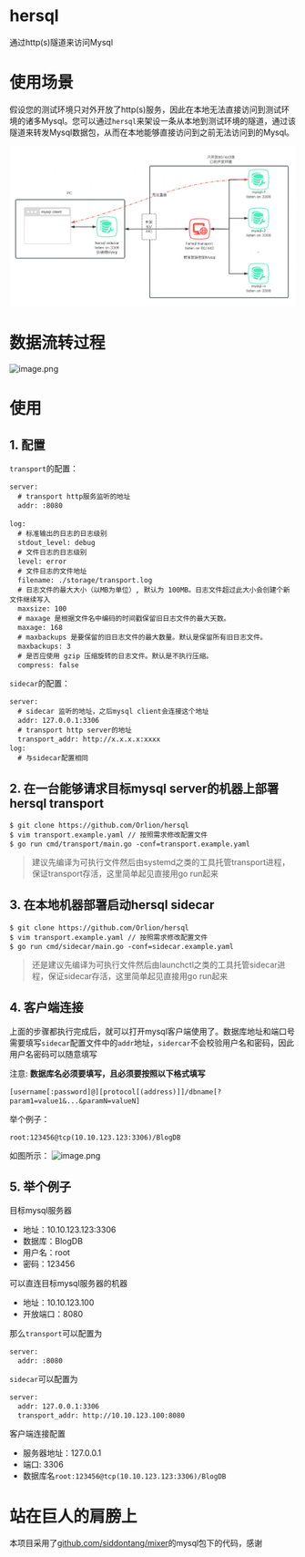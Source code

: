# hersql
通过http(s)隧道来访问Mysql
# 使用场景
假设您的测试环境只对外开放了http(s)服务，因此在本地无法直接访问到测试环境的诸多Mysql。您可以通过`hersql`来架设一条从本地到测试环境的隧道，通过该隧道来转发Mysql数据包，从而在本地能够直接访问到之前无法访问到的Mysql。

![hersql架构](https://github.com/Orlion/hersql/blob/main/resources/architecture.png)

# 数据流转过程

![image.png](https://s2.loli.net/2023/05/24/7ou64BgpsCjXOMz.png)

# 使用
## 1. 配置
`transport`的配置：
```
server:
  # transport http服务监听的地址
  addr: :8080

log:
  # 标准输出的日志的日志级别
  stdout_level: debug
  # 文件日志的日志级别
  level: error
  # 文件日志的文件地址
  filename: ./storage/transport.log
  # 日志文件的最大大小（以MB为单位）, 默认为 100MB。日志文件超过此大小会创建个新文件继续写入
  maxsize: 100
  # maxage 是根据文件名中编码的时间戳保留旧日志文件的最大天数。 
  maxage: 168
  # maxbackups 是要保留的旧日志文件的最大数量。默认是保留所有旧日志文件。
  maxbackups: 3
  # 是否应使用 gzip 压缩旋转的日志文件。默认是不执行压缩。
  compress: false
```
`sidecar`的配置：
```
server:
  # sidecar 监听的地址，之后mysql client会连接这个地址
  addr: 127.0.0.1:3306
  # transport http server的地址
  transport_addr: http://x.x.x.x:xxxx
log:
  # 与sidecar配置相同
```
## 2. 在一台能够请求目标mysql server的机器上部署hersql transport
```
$ git clone https://github.com/Orlion/hersql
$ vim transport.example.yaml // 按照需求修改配置文件
$ go run cmd/transport/main.go -conf=transport.example.yaml
```

> 建议先编译为可执行文件然后由systemd之类的工具托管transport进程，保证transport存活，这里简单起见直接用go run起来

## 3. 在本地机器部署启动hersql sidecar
```
$ git clone https://github.com/Orlion/hersql
$ vim transport.example.yaml // 按照需求修改配置文件
$ go run cmd/sidecar/main.go -conf=sidecar.example.yaml
```

> 还是建议先编译为可执行文件然后由launchctl之类的工具托管sidecar进程，保证sidecar存活，这里简单起见直接用go run起来

## 4. 客户端连接

上面的步骤都执行完成后，就可以打开mysql客户端使用了。数据库地址和端口号需要填写`sidecar`配置文件中的`addr`地址，`sidercar`不会校验用户名和密码，因此用户名密码可以随意填写

注意: **数据库名必须要填写，且必须要按照以下格式填写**
```
[username[:password]@][protocol[(address)]]/dbname[?param1=value1&...&paramN=valueN]
```
举个例子：
```
root:123456@tcp(10.10.123.123:3306)/BlogDB
```
如图所示：
![image.png](https://s2.loli.net/2023/05/24/YIQ51xFpEfMso7N.png)

> 

## 5. 举个例子
目标mysql服务器
* 地址：10.10.123.123:3306
* 数据库：BlogDB
* 用户名：root
* 密码：123456

可以直连目标mysql服务器的机器
* 地址：10.10.123.100
* 开放端口：8080

那么`transport`可以配置为
```
server:
  addr: :8080
```
`sidecar`可以配置为
```
server:
  addr: 127.0.0.1:3306
  transport_addr: http://10.10.123.100:8080
```
客户端连接配置
* 服务器地址：127.0.0.1
* 端口: 3306
* 数据库名`root:123456@tcp(10.10.123.123:3306)/BlogDB`
# 站在巨人的肩膀上
本项目采用了[github.com/siddontang/mixer](https://github.com/siddontang/mixer)的mysql包下的代码，感谢
